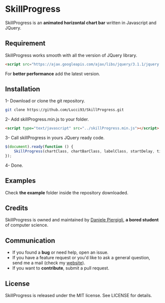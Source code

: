 # SkillProgress

SkillProgress is an **animated horizontal chart bar** written in Javascript and JQuery.

## Requirement

SkillProgress works smooth with all the version of JQuery library.

```html
<script src="https://ajax.googleapis.com/ajax/libs/jquery/3.1.1/jquery.min.js"></script>
```

For **better performance** add the latest version.

## Installation

1- Download or clone the git repository.

```bash
git clone https://github.com/Lucci93/SkillProgress.git
```

2- Add skillProgress.min.js to your folder.

```html
<script type="text/javascript" src="../skillProgress.min.js"></script>
```

3- Call skillProgress in yours JQuery ready code.

```javascript
$(document).ready(function () {
    SkillProgress(chartClass, chartBarClass, labelClass, startDelay, timeAnimation);
});
```

4- Done.

## Examples

Check **the example** folder inside the repository downloaded.

## Credits

SkillProgress is owned and maintained by [Daniele Piergigli](http://danielepiergigli.altervista.org), **a bored student** of computer science.

## Communication

- If you found a **bug** or need help, open an issue.
- If you have a feature request or you'd like to ask a general question, send me a mail (check my [website](http://danielepiergigli.altervista.org)).
- If you want to **contribute**, submit a pull request.

## License

SkillProgress is released under the MIT license. See LICENSE for details.
